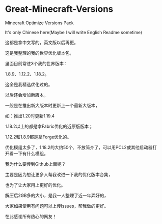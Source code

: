 # Great-Minecraft-Versions

Minecraft Optimize Versions Pack

It's only Chinese here(Maybe I will write English Readme sometime)

这都是拿中文写的，英文版以后再更。

这是我整理的我的世界优化版本包，

里面目前常驻3个我的世界版本：

1.8.9、1.12.2、1.18.2。

这全是我精选优化过的。

以后还会增加新版本，

一般是在推出新大版本时更新上一个最新大版本，

如：推出1.20时更新1.19.4

1.18.2以上的都是拿Fabric优化的近原版版本；

1.12.2和1.8.9都是拿Forge优化的。

优化模组太多了，1.18.2的大约50个，不放简介了，可以用PCL2或其他启动器打开看一下有什么模组。


我为什么要传到Github上面呢？

主要是因为想让更多人帮我改进一下我的优化版本合集，

也为了让大家用上更好的优化。

解压后2GB多的大小，是我一人整理了近一年弄好的，

大家如果使用有问题可以上传Issues，帮我做的更好。

在此感谢所有热心的网友！
